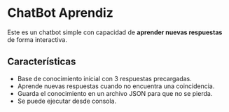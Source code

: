# ChatBot Aprendiz

Este es un chatbot simple con capacidad de **aprender nuevas respuestas** de forma interactiva.

## Características
- Base de conocimiento inicial con 3 respuestas precargadas.
- Aprende nuevas respuestas cuando no encuentra una coincidencia.
- Guarda el conocimiento en un archivo JSON para que no se pierda.
- Se puede ejecutar desde consola.

